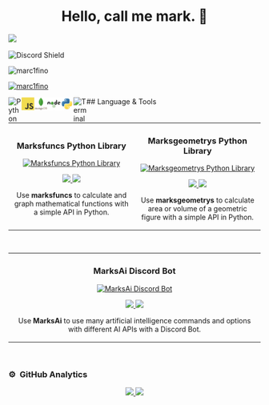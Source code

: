 <div align="center">
<h1 align="center">Hello, call me <strong> mark.</strong> 👋</h1>
</div>
<img src="https://i.ibb.co/kSpjZgb/brie.png">

![Discord Shield](https://dcbadge.limes.pink/api/shield/708377162318741537)
<p align="left"> <img src="https://komarev.com/ghpvc/?username=marc1fino&label=Profile%20views&color=0e75b6&style=flat" alt="marc1fino" /> </p>

<p align="left"> <a href="https://github.com/ryo-ma/github-profile-trophy"><img src="https://github-profile-trophy.vercel.app/?username=marc1fino" alt="marc1fino" /></a> </p>
## Language & Tools
<img align="left" alt="Python" width="26px" src="https://raw.githubusercontent.com/devicons/devicon/master/icons/python/python-original.sv"/>
<img align="left" alt="JavaScript" width="26px" src="https://raw.githubusercontent.com/devicons/devicon/master/icons/javascript/javascript-original.svg"/>
<img align="left" alt="MongoDB" width="26px" src="https://raw.githubusercontent.com/devicons/devicon/master/icons/mongodb/mongodb-original-wordmark.svg"/>
<img align="left" alt="NodeJS" width="26px" src="https://raw.githubusercontent.com/devicons/devicon/master/icons/nodejs/nodejs-original-wordmark.svg"/>
<img align="left" alt="Git" width="26px" src="https://raw.githubusercontent.com/devicons/devicon/master/icons/python/python-original.svg"/>
<img align="left" alt="Terminal" width="26px" src="./img/terminal-light.svg" />

<table>
  <tr>
    <td width="50%">
      <h3 align="center">Marksfuncs Python Library</h3>
      <div align="center">
        <a href="https://github.com/marc1fino/marksfuncs" target="_blank">
          <img src="https://i.ibb.co/BKXJv6h/marksfuncs3.png" width="400" alt="Marksfuncs Python Library">
        </a>
        <br>
        <p>
          <a href="https://github.com/marc1fino/marksfuncs" target="_blank">
            <img src="https://img.shields.io/badge/CODE-ff9?style=for-the-badge&logo=github&logoColor=black">
          </a>
          <a href="https://pypi.org/project/marksfuncs/" target="_blank">
            <img src="https://img.shields.io/pypi/dm/marksfuncs?style=flat-square&logo=dependabot&logoColor=white&color=blue">
          </a>
        </p>
        <p>Use <strong>marksfuncs</strong> to calculate and graph mathematical functions with a simple API in Python.</p>
      </div>
    </td>

  <td width="50%">
      <h3 align="center">Marksgeometrys Python Library</h3>
      <div align="center">                                       
        <a href="https://github.com/marc1fino/marksgeometrys" target="_blank">
          <img src="https://i.ibb.co/HXJ8xq7/marksfuncs-1.png" width="400" alt="Marksgeometrys Python Library">
        </a>
        <br>
        <p>
          <a href="https://github.com/marc1fino/marksgeometrys" target="_blank">
            <img src="https://img.shields.io/badge/CODE-ff9?style=for-the-badge&logo=github&logoColor=black">
          </a>
          <a href="https://pypi.org/project/marksgeometrys/" target="_blank">
            <img src="https://img.shields.io/pypi/dm/marksgeometrys?style=flat-square&logo=dependabot&logoColor=white&color=blue">
          </a>
        </p>
        <p>Use <strong>marksgeometrys</strong> to calculate area or volume of a geometric figure with a simple API in Python.</p>
      </div>
    </td>
  </tr>
</table>

<br>

<div align="center">
  <table>
    <tr>
      <td width="50%">
        <h3 align="center">MarksAi Discord Bot</h3>
        <div align="center">
          <a href="https://github.com/marc1fino/MarksAi" target="_blank">
            <img src="https://i.ibb.co/C9TqP3f/marksfuncs-2.png" width="400" alt="MarksAi Discord Bot">
          </a>
          <p>
            <a href="https://github.com/marc1fino/MarksAi" target="_blank">
              <img src="https://img.shields.io/badge/CODE-ff9?style=for-the-badge&logo=github&logoColor=black">
            </a>
            <a href="https://discord.com/oauth2/authorize?client_id=1238487304553762889&permissions=8&scope=bot+applications.commands" target="_blank">
              <img src="https://dcbadge.limes.pink/api/shield/1238487304553762889?bot=true">
            </a>
          </p>
          <p>Use <strong>MarksAi</strong> to use many artificial intelligence commands and options with different AI APIs with a Discord Bot.</p>
        </div>
      </td>
    </tr>
  </table>
</div>

<br>

### ⚙️ &nbsp;GitHub Analytics

<p align="center">
<a href="https://github.com/ArisGuimera">
  <img height="180em" src="https://github-readme-stats-eight-theta.vercel.app/api?username=marc1fino&show_icons=true&theme=algolia&include_all_commits=true&count_private=true"/>
  <img height="180em" src="https://github-readme-stats-eight-theta.vercel.app/api/top-langs/?username=marc1fino&layout=compact&langs_count=8&theme=algolia"/>
</a>
</p>
<br>
